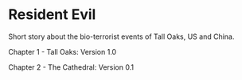 # Resident Evil

Short story about the bio-terrorist events of Tall Oaks, US and China.

Chapter 1 - Tall Oaks: Version 1.0

Chapter 2 - The Cathedral: Version 0.1
